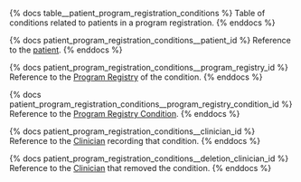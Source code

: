 {% docs table__patient_program_registration_conditions %}
Table of conditions related to patients in a program registration.
{% enddocs %}

{% docs patient_program_registration_conditions__patient_id %}
Reference to the [patient](#!/source/source.tamanu.tamanu.patients).
{% enddocs %}

{% docs patient_program_registration_conditions__program_registry_id %}
Reference to the [Program Registry](#!/source/source.tamanu.tamanu.program_registries)
of the condition.
{% enddocs %}

{% docs patient_program_registration_conditions__program_registry_condition_id %}
Reference to the [Program Registry Condition](#!/source/source.tamanu.tamanu.program_registry_conditions).
{% enddocs %}

{% docs patient_program_registration_conditions__clinician_id %}
Reference to the [Clinician](#!/source/source.tamanu.tamanu.users) recording that condition.
{% enddocs %}

{% docs patient_program_registration_conditions__deletion_clinician_id %}
Reference to the [Clinician](#!/source/source.tamanu.tamanu.users) that removed the condition.
{% enddocs %}
